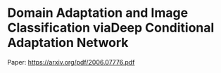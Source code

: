 # Domain Adaptation and Image Classification viaDeep Conditional Adaptation Network

Paper: https://arxiv.org/pdf/2006.07776.pdf
